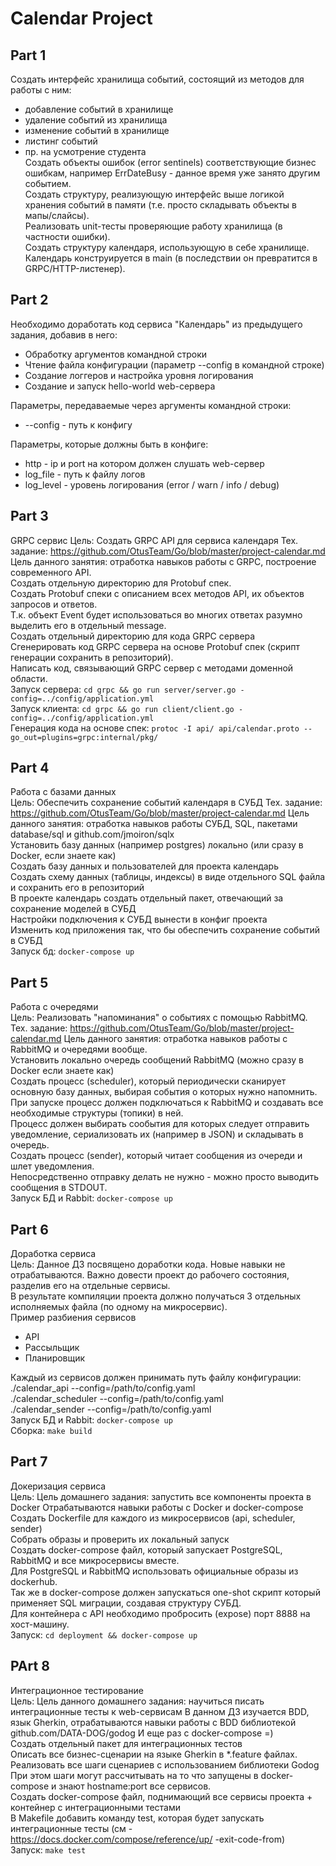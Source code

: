 # Calendar Project

## Part 1
Создать интерфейс хранилища событий, состоящий из методов для работы с ним:  
- добавление событий в хранилище  
- удаление событий из хранилища  
- изменение событий в хранилище  
- листинг событий  
- пр. на усмотрение студента  
Создать объекты ошибок (error sentinels) соответствующие бизнес ошибкам, например ErrDateBusy - данное время уже занято другим событием.  
Создать структуру, реализующую интерфейс выше логикой хранения событий в памяти (т.е. просто складывать объекты в мапы/слайсы).  
Реализовать unit-тесты проверяющие работу хранилища (в частности ошибки).  
Создать структуру календаря, использующую в себе хранилище. Календарь конструируется в main (в последствии он превратится в GRPC/HTTP-листенер).  

## Part 2
Необходимо доработать код сервиса "Календарь" из предыдущего задания, добавив в него:  

* Обработку аргументов командной строки  
* Чтение файла конфигурации (параметр --config в командной строке)  
* Создание логгеров и настройка уровня логирования  
* Создание и запуск hello-world web-сервера  

Параметры, передаваемые через аргументы командной строки:  
* --config - путь к конфигу  

Параметры, которые должны быть в конфиге:  
* http - ip и port на котором должен слушать web-сервер  
* log_file - путь к файлу логов  
* log_level - уровень логирования (error / warn / info / debug)  

## Part 3
GRPC сервис
Цель: Создать GRPC API для сервиса календаря Тех. задание: https://github.com/OtusTeam/Go/blob/master/project-calendar.md Цель данного занятия: отработка навыков работы с GRPC, построение современного API.  
Создать отдельную директорию для Protobuf спек.  
Создать Protobuf спеки с описанием всех методов API, их объектов запросов и ответов.  
Т.к. объект Event будет использоваться во многих ответах разумно выделить его в отдельный message.  
Создать отдельный директорию для кода GRPC сервера  
Сгенерировать код GRPC сервера на основе Protobuf спек (скрипт генерации сохранить в репозиторий).  
Написать код, связывающий GRPC сервер с методами доменной области.  
Запуск сервера: `cd grpc && go run server/server.go -config=../config/application.yml`  
Запуск клиента: `cd grpc && go run client/client.go -config=../config/application.yml`  
Генерация кода на основе спек: `protoc -I api/ api/calendar.proto --go_out=plugins=grpc:internal/pkg/`  

## Part 4
Работа с базами данных  
Цель: Обеспечить сохранение событий календаря в СУБД Тех. задание: https://github.com/OtusTeam/Go/blob/master/project-calendar.md Цель данного занятия: отработка навыков работы СУБД, SQL, пакетами database/sql и github.com/jmoiron/sqlx  
Установить базу данных (например postgres) локально (или сразу в Docker, если знаете как)  
Создать базу данных и пользователей для проекта календарь  
Создать схему данных (таблицы, индексы) в виде отдельного SQL файла и сохранить его в репозиторий  
В проекте календарь создать отдельный пакет, отвечающий за сохранение моделей в СУБД  
Настройки подключения к СУБД вынести в конфиг проекта  
Изменить код приложения так, что бы обеспечить сохранение событий в СУБД  
Запуск бд: `docker-compose up`  

## Part 5
Работа с очередями  
Цель: Реализовать "напоминания" о событиях с помощью RabbitMQ. Тех. задание: https://github.com/OtusTeam/Go/blob/master/project-calendar.md Цель данного занятия: отработка навыков работы с RabbitMQ и очередями вообще.  
Установить локально очередь сообщений RabbitMQ (можно сразу в Docker если знаете как)  
Создать процесс (scheduler), который периодически сканирует основную базу данных, выбирая события о которых нужно напомнить.  
При запуске процесс должен подключаться к RabbitMQ и создавать все необходимые структуры (топики) в ней.  
Процесс должен выбирать сообытия для которых следует отправить уведомление, сериализовать их (например в JSON) и складывать в очередь.  
Создать процесс (sender), который читает сообщения из очереди и шлет уведомления.  
Непосредственно отправку делать не нужно - можно просто выводить сообщения в STDOUT.  
Запуск БД и Rabbit: `docker-compose up`

## Part 6
Доработка сервиса  
Цель: Данное ДЗ посвящено доработки кода. Новые навыки не отрабатываются. Важно довести проект до рабочего состояния, разделив его на отдельные сервисы.  
В результате компиляции проекта должно получаться 3 отдельных исполняемых файла (по одному на микросервис).  
Пример разбиения сервисов  
- API
- Рассыльщик
- Планировщик  

Каждый из сервисов должен принимать путь файлу конфигурации:  
./calendar_api --config=/path/to/config.yaml  
./calendar_scheduler --config=/path/to/config.yaml  
./calendar_sender --config=/path/to/config.yaml  
Запуск БД и Rabbit: `docker-compose up`  
Сборка: `make build` 

## Part 7
Докеризация сервиса  
Цель: Цель домашнего задания: запустить все компоненты проекта в Docker Отрабатываются навыки работы с Docker и docker-compose  
Создать Dockerfile для каждого из микросервисов (api, scheduler, sender)  
Собрать образы и проверить их локальный запуск  
Создать docker-compose файл, который запускает PostgreSQL, RabbitMQ и все микросервисы вместе.  
Для PostgreSQL и RabbitMQ использовать официальные образы из dockerhub.  
Так же в docker-compose должен запускаться one-shot скрипт который применяет SQL миграции, создавая структуру СУБД.  
Для контейнера с API необходимо пробросить (expose) порт 8888 на хост-машину.   
Запуск: `cd deployment && docker-compose up`  

## PArt 8
Интеграционное тестирование  
Цель: Цель данного домашнего задания: научиться писать интеграционные тесты к web-сервисам В данном ДЗ изучается BDD, язык Gherkin, отрабатываются навыки работы с BDD библиотекой github.com/DATA-DOG/godog И еще раз с docker-compose =)  
Создать отдельный пакет для интеграционных тестов  
Описать все бизнес-сценарии на языке Gherkin в *.feature файлах.  
Реализовать все шаги сценариев с использованием библиотеки Godog  
При этом шаги могут рассчитывать на то что запущены в docker-compose и знают hostname:port все сервисов.  
Создать docker-compose файл, поднимающий все сервисы проекта + контейнер с интеграционными тестами  
В Makefile добавить команду test, которая будет запускать интеграционные тесты (см -https://docs.docker.com/compose/reference/up/ -exit-code-from)  
Запуск: `make test`  